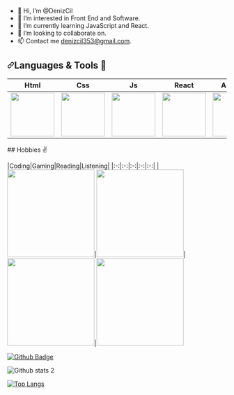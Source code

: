 - 👋 Hi, I’m @DenizCil
- 👀 I’m interested in Front End and Software.
- 🌱 I’m currently learning JavaScript and React.
- 💞️ I’m looking to collaborate on.
- 📫 Contact me denizcil353@gmail.com.


<h2 dir="auto"><a id="user-content-languages--tools-" class="anchor" aria-hidden="true" href="#languages--tools-"><svg class="octicon octicon-link" viewBox="0 0 16 16" version="1.1" width="16" height="16" aria-hidden="true"><path fill-rule="evenodd" d="M7.775 3.275a.75.75 0 001.06 1.06l1.25-1.25a2 2 0 112.83 2.83l-2.5 2.5a2 2 0 01-2.83 0 .75.75 0 00-1.06 1.06 3.5 3.5 0 004.95 0l2.5-2.5a3.5 3.5 0 00-4.95-4.95l-1.25 1.25zm-4.69 9.64a2 2 0 010-2.83l2.5-2.5a2 2 0 012.83 0 .75.75 0 001.06-1.06 3.5 3.5 0 00-4.95 0l-2.5 2.5a3.5 3.5 0 004.95 4.95l1.25-1.25a.75.75 0 00-1.06-1.06l-1.25 1.25a2 2 0 01-2.83 0z"></path></svg></a>Languages &amp; Tools <g-emoji class="g-emoji" alias="muscle" fallback-src="https://github.githubassets.com/images/icons/emoji/unicode/1f4aa.png">💪</g-emoji></h2>
<table>
<thead>
<tr>
<th align="center">Html</th>
<th align="center">Css</th>
<th align="center">Js</th>
<th align="center">React</th>
<th align="center">Angular</th>
<th align="center">Git</th>
<th align="center">Github</th>
<th align="center">VS Code</th>
  </tr>
</thead>
<tbody>
<tr>
<td align="center"><a target="_blank" rel="noopener noreferrer" href="https://camo.githubusercontent.com/667a1b5f72fd3bea2f990da4a75cd30b92899281133f8b3cd2d9d6dbfe3d39b2/68747470733a2f2f6d656469612e67697068792e636f6d2f6d656469612f51737347456d706b79454f684243623765312f67697068792e676966"><img style="width: 100px; max-width: 100%;" src="https://camo.githubusercontent.com/667a1b5f72fd3bea2f990da4a75cd30b92899281133f8b3cd2d9d6dbfe3d39b2/68747470733a2f2f6d656469612e67697068792e636f6d2f6d656469612f51737347456d706b79454f684243623765312f67697068792e676966" data-canonical-src="https://media.giphy.com/media/QssGEmpkyEOhBCb7e1/giphy.gif"></a></td>
<td align="center"><a target="_blank" rel="noopener noreferrer" href="https://camo.githubusercontent.com/1570d27badfb7d7f31ca02a1357d859a445a4b944a21b9c40a3f7be7f7f57d01/68747470733a2f2f6d656469612e67697068792e636f6d2f6d656469612f43454874464833724a3678646842554b49542f67697068792e676966"><img style="width: 100px; max-width: 100%;" src="https://camo.githubusercontent.com/1570d27badfb7d7f31ca02a1357d859a445a4b944a21b9c40a3f7be7f7f57d01/68747470733a2f2f6d656469612e67697068792e636f6d2f6d656469612f43454874464833724a3678646842554b49542f67697068792e676966" data-canonical-src="https://media.giphy.com/media/CEHtFH3rJ6xdhBUKIT/giphy.gif"></a></td>
<td align="center"><a target="_blank" rel="noopener noreferrer" href="https://camo.githubusercontent.com/53e4f5a2f33be977b2621cd61be829829a67158735ee3f76c6af015ebe9a0af6/68747470733a2f2f6d656469612e67697068792e636f6d2f6d656469612f6c6e377a32655772696951416c6c6656636e2f67697068792e676966"><img style="width: 100px; max-width: 100%;" src="https://camo.githubusercontent.com/53e4f5a2f33be977b2621cd61be829829a67158735ee3f76c6af015ebe9a0af6/68747470733a2f2f6d656469612e67697068792e636f6d2f6d656469612f6c6e377a32655772696951416c6c6656636e2f67697068792e676966" data-canonical-src="https://media.giphy.com/media/ln7z2eWriiQAllfVcn/giphy.gif"></a></td>
<td align="center"><a target="_blank" rel="noopener noreferrer" href="https://camo.githubusercontent.com/002313a28ac7d09f24e8a70358139bb4f7c2c32eaf83a926e873bedf67b69eac/68747470733a2f2f6d656469612e67697068792e636f6d2f6d656469612f654e41736a4f353574506267616f72376d612f67697068792e676966"><img style="width: 100px; max-width: 100%;" src="https://camo.githubusercontent.com/002313a28ac7d09f24e8a70358139bb4f7c2c32eaf83a926e873bedf67b69eac/68747470733a2f2f6d656469612e67697068792e636f6d2f6d656469612f654e41736a4f353574506267616f72376d612f67697068792e676966" data-canonical-src="https://media.giphy.com/media/eNAsjO55tPbgaor7ma/giphy.gif"></a></td>
<td align="center"><a target="_blank" rel="noopener noreferrer" href="https://camo.githubusercontent.com/db4af503e86035b5548d4b60a8321c7d0b16b6b443450b43537401e65a7a6ea5/68747470733a2f2f6d656469612e67697068792e636f6d2f6d656469612f5845444948487033693862566f45647864372f67697068792e676966"><img style="width: 100px; max-width: 100%;" src="https://camo.githubusercontent.com/db4af503e86035b5548d4b60a8321c7d0b16b6b443450b43537401e65a7a6ea5/68747470733a2f2f6d656469612e67697068792e636f6d2f6d656469612f5845444948487033693862566f45647864372f67697068792e676966" data-canonical-src="https://media.giphy.com/media/XEDIHHp3i8bVoEdxd7/giphy.gif"></a></td>
<td align="center"><a target="_blank" rel="noopener noreferrer" href="https://camo.githubusercontent.com/f5986f0f631b304f434616e3e416b5a8a83bc3a1e888747944f2dcb308d613e1/68747470733a2f2f6d656469612e67697068792e636f6d2f6d656469612f6b483144426b504e795a504f6b304278724d2f67697068792e676966"><img style="width: 100px; max-width: 100%;" src="https://camo.githubusercontent.com/f5986f0f631b304f434616e3e416b5a8a83bc3a1e888747944f2dcb308d613e1/68747470733a2f2f6d656469612e67697068792e636f6d2f6d656469612f6b483144426b504e795a504f6b304278724d2f67697068792e676966" data-canonical-src="https://media.giphy.com/media/kH1DBkPNyZPOk0BxrM/giphy.gif"></a></td>
<td align="center"><a target="_blank" rel="noopener noreferrer" href="https://camo.githubusercontent.com/41bf0e992329cdc18dc8c593d43f10bec31ce176c5976fdf501377d785b9570e/68747470733a2f2f6d656469612e67697068792e636f6d2f6d656469612f4b7a4a6b7a6a676766474e355079366e6b542f67697068792e676966"><img style="width: 100px; max-width: 100%;" src="https://camo.githubusercontent.com/41bf0e992329cdc18dc8c593d43f10bec31ce176c5976fdf501377d785b9570e/68747470733a2f2f6d656469612e67697068792e636f6d2f6d656469612f4b7a4a6b7a6a676766474e355079366e6b542f67697068792e676966" data-canonical-src="https://media.giphy.com/media/KzJkzjggfGN5Py6nkT/giphy.gif"></a></td>
<td align="center"><a target="_blank" rel="noopener noreferrer" href="https://camo.githubusercontent.com/751293006d1c204a44ebaee3231c502b211d37f8438cfa90d37f8b2d23752bf1/68747470733a2f2f6d656469612e67697068792e636f6d2f6d656469612f49647941514a564e326b56504e55726f6a4d2f67697068792e676966"><img style="width: 100px; max-width: 100%;" src="https://camo.githubusercontent.com/751293006d1c204a44ebaee3231c502b211d37f8438cfa90d37f8b2d23752bf1/68747470733a2f2f6d656469612e67697068792e636f6d2f6d656469612f49647941514a564e326b56504e55726f6a4d2f67697068792e676966" data-canonical-src="https://media.giphy.com/media/IdyAQJVN2kVPNUrojM/giphy.gif"></a></td>
</tr>
</tbody>
</table>
##  Hobbies ✌️

|Coding|Gaming|Reading|Listening|
|:-:|:-:|:-:|:-:|:-:|
|<img style="width: 200px" src="https://media.giphy.com/media/fkZukR450RQ1qnGaq9/giphy.gif">|<img style="width: 200px" src="https://media.giphy.com/media/z0hUv6bpBWUUOtShDf/giphy.gif">|  <img style="width: 200px" src="https://media.giphy.com/media/YMc3ZQrVYqtTTdTi5e/giphy.gif">|<img style="width: 200px" src="https://media.giphy.com/media/o5GwElo8nW5r1Goyoi/giphy.gif">


[![Github Badge](https://img.shields.io/badge/-Github-000?style=quare&labelColor=000&logo=Github&logoColor=white&link=link)](https://github.com/DenizCil)





![Github stats 2](https://github-readme-stats.vercel.app/api?username=DenizCil&show_icons=true&theme=radical)


[![Top Langs](https://github-readme-stats.vercel.app/api/top-langs/?username=DenizCil)](https://github.com/DenizCil)


